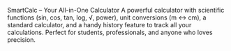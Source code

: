 SmartCalc – Your All-in-One Calculator
A powerful calculator with scientific functions (sin, cos, tan, log, √, power), unit conversions (m ↔ cm), a standard calculator, and a handy history feature to track all your calculations. Perfect for students, professionals, and anyone who loves precision.
